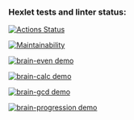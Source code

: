 ### Hexlet tests and linter status:
[![Actions Status](https://github.com/Polina8888/frontend-project-44/workflows/hexlet-check/badge.svg)](https://github.com/Polina8888/frontend-project-44/actions)

[![Maintainability](https://api.codeclimate.com/v1/badges/448428b1bd27af045bee/maintainability)](https://codeclimate.com/github/Polina8888/frontend-project-44/maintainability)

[![brain-even demo](https://asciinema.org/a/551872.svg)](https://asciinema.org/a/551872)

[![brain-calc demo](https://asciinema.org/a/5cvi7k8ncTrobUtcpjIryOjay.svg)](https://asciinema.org/a/5cvi7k8ncTrobUtcpjIryOjay)

[![brain-gcd demo](https://asciinema.org/a/UOFzdfhNkd3dGJte0eWwYmldz.svg)](https://asciinema.org/a/UOFzdfhNkd3dGJte0eWwYmldz)

[![brain-progression demo](https://asciinema.org/a/dx62OdBNINF8nH8RmyKQ4tcsm.svg)](https://asciinema.org/a/dx62OdBNINF8nH8RmyKQ4tcsm)